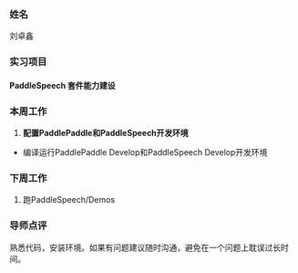 ### 姓名
刘卓鑫

### 实习项目
#### PaddleSpeech 套件能力建设

### 本周工作

1. **配置PaddlePaddle和PaddleSpeech开发环境**
* 编译运行PaddlePaddle Develop和PaddleSpeech Develop开发环境


### 下周工作

1. 跑PaddleSpeech/Demos

### 导师点评
熟悉代码，安装环境。如果有问题建议随时沟通，避免在一个问题上耽误过长时间。

